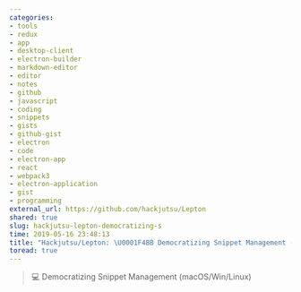 ```yaml
---
categories:
- tools
- redux
- app
- desktop-client
- electron-builder
- markdown-editor
- editor
- notes
- github
- javascript
- coding
- snippets
- gists
- github-gist
- electron
- code
- electron-app
- react
- webpack3
- electron-application
- gist
- programming
external_url: https://github.com/hackjutsu/Lepton
shared: true
slug: hackjutsu-lepton-democratizing-s
time: 2019-05-16 23:48:13
title: "Hackjutsu/Lepton: \U0001F4BB Democratizing Snippet Management (macOS/Win/Linux)"
toread: true
---
```


> 💻    Democratizing Snippet Management (macOS/Win/Linux)